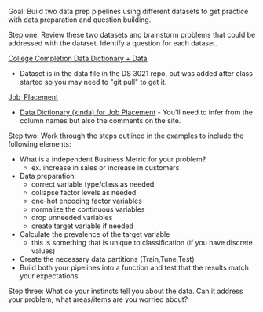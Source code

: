 Goal: Build two data prep pipelines using different datasets to get practice with data preparation and question building.

Step one: Review these two datasets and brainstorm problems that could be addressed with the dataset. Identify a question for each dataset. 

[College Completion Data Dictionary + Data](https://www.kaggle.com/datasets/thedevastator/boost-student-success-with-college-completion-da/data)

  - Dataset is in the data file in the DS 3021 repo, but was added after class started so you may need to "git pull" to get it.

[Job_Placement](https://raw.githubusercontent.com/DG1606/CMS-R-2020/master/Placement_Data_Full_Class.csv) 

 - [Data Dictionary (kinda) for Job Placement](https://www.kaggle.com/benroshan/factors-affecting-campus-placement/discussion/280612) - You'll need to infer from the column names but also the comments on the site.

Step two: Work through the steps outlined in the examples to include the following elements: 

  * What is a independent Business Metric for your problem? 
    * ex. increase in sales or increase in customers
  * Data preparation:  
    * correct variable type/class as needed
    * collapse factor levels as needed
    * one-hot encoding factor variables 
    * normalize the continuous variables
    * drop unneeded variables
    * create target variable if needed
  * Calculate the prevalence of the target variable 
    * this is something that is unique to classification (if you have discrete values)
  * Create the necessary data partitions (Train,Tune,Test)
  * Build both your pipelines into a function and test that the results match your expectations.
  
Step three: What do your instincts tell you about the data. Can it address your problem, what areas/items are you worried about? 


